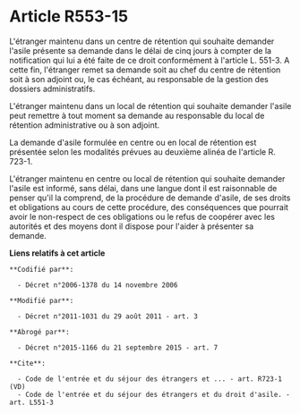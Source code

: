 # Article R553-15

L'étranger maintenu dans un centre de rétention qui souhaite demander l'asile présente sa demande dans le délai de cinq jours
à compter de la notification qui lui a été faite de ce droit conformément à l'article L. 551-3. A cette fin, l'étranger remet
sa demande soit au chef du centre de rétention soit à son adjoint ou, le cas échéant, au responsable de la gestion des
dossiers administratifs. 

L'étranger maintenu dans un local de rétention qui souhaite demander l'asile peut remettre à tout moment sa demande au
responsable du local de rétention administrative ou à son adjoint. 

La demande d'asile formulée en centre ou en local de rétention est présentée selon les modalités prévues au deuxième alinéa
de l'article R. 723-1. 

L'étranger maintenu en centre ou local de rétention qui souhaite demander l'asile est informé, sans délai, dans une langue
dont il est raisonnable de penser qu'il la comprend, de la procédure de demande d'asile, de ses droits et obligations au
cours de cette procédure, des conséquences que pourrait avoir le non-respect de ces obligations ou le refus de coopérer avec
les autorités et des moyens dont il dispose pour l'aider à présenter sa demande.

**Liens relatifs à cet article**

	**Codifié par**:

	  - Décret n°2006-1378 du 14 novembre 2006

	**Modifié par**:

	  - Décret n°2011-1031 du 29 août 2011 - art. 3

	**Abrogé par**:

	  - Décret n°2015-1166 du 21 septembre 2015 - art. 7

	**Cite**:

	  - Code de l'entrée et du séjour des étrangers et ... - art. R723-1 (VD)
	  - Code de l'entrée et du séjour des étrangers et du droit d'asile. - art. L551-3
